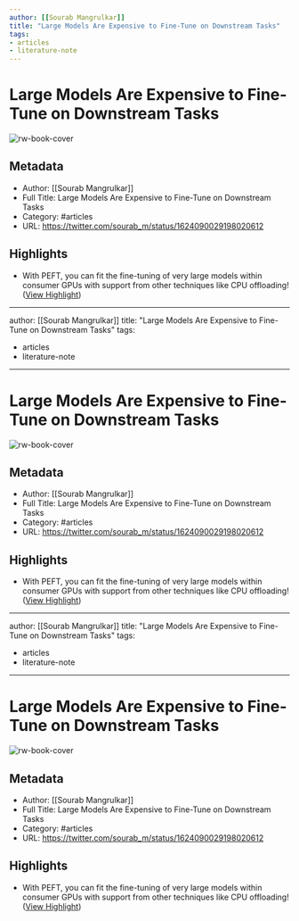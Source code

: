 ```yaml
---
author: [[Sourab Mangrulkar]]
title: "Large Models Are Expensive to Fine-Tune on Downstream Tasks"
tags: 
- articles
- literature-note
---
```

# Large Models Are Expensive to Fine-Tune on Downstream Tasks

![rw-book-cover](https://pbs.twimg.com/profile_images/1616378799624687618/IrF7Ft2r.jpg)

## Metadata
- Author: [[Sourab Mangrulkar]]
- Full Title: Large Models Are Expensive to Fine-Tune on Downstream Tasks
- Category: #articles
- URL: https://twitter.com/sourab_m/status/1624090029198020612

## Highlights
- With PEFT, you can fit the fine-tuning of very large models within consumer GPUs with support from other techniques like CPU offloading! ([View Highlight](https://read.readwise.io/read/01gs6aq5cf8c25hg0bkjser0mr))
---
author: [[Sourab Mangrulkar]]
title: "Large Models Are Expensive to Fine-Tune on Downstream Tasks"
tags: 
- articles
- literature-note
---
# Large Models Are Expensive to Fine-Tune on Downstream Tasks

![rw-book-cover](https://pbs.twimg.com/profile_images/1616378799624687618/IrF7Ft2r.jpg)

## Metadata
- Author: [[Sourab Mangrulkar]]
- Full Title: Large Models Are Expensive to Fine-Tune on Downstream Tasks
- Category: #articles
- URL: https://twitter.com/sourab_m/status/1624090029198020612

## Highlights
- With PEFT, you can fit the fine-tuning of very large models within consumer GPUs with support from other techniques like CPU offloading! ([View Highlight](https://read.readwise.io/read/01gs6aq5cf8c25hg0bkjser0mr))
---
author: [[Sourab Mangrulkar]]
title: "Large Models Are Expensive to Fine-Tune on Downstream Tasks"
tags: 
- articles
- literature-note
---
# Large Models Are Expensive to Fine-Tune on Downstream Tasks

![rw-book-cover](https://pbs.twimg.com/profile_images/1616378799624687618/IrF7Ft2r.jpg)

## Metadata
- Author: [[Sourab Mangrulkar]]
- Full Title: Large Models Are Expensive to Fine-Tune on Downstream Tasks
- Category: #articles
- URL: https://twitter.com/sourab_m/status/1624090029198020612

## Highlights
- With PEFT, you can fit the fine-tuning of very large models within consumer GPUs with support from other techniques like CPU offloading! ([View Highlight](https://read.readwise.io/read/01gs6aq5cf8c25hg0bkjser0mr))
